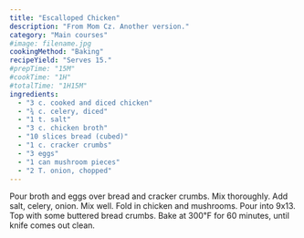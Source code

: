 ```yaml
---
title: "Escalloped Chicken"
description: "From Mom Cz. Another version."
category: "Main courses"
#image: filename.jpg
cookingMethod: "Baking"
recipeYield: "Serves 15."
#prepTime: "15M"
#cookTime: "1H"
#totalTime: "1H15M"
ingredients:
  - "3 c. cooked and diced chicken"
  - "¾ c. celery, diced"
  - "1 t. salt"
  - "3 c. chicken broth"
  - "10 slices bread (cubed)"
  - "1 c. cracker crumbs"
  - "3 eggs"
  - "1 can mushroom pieces"
  - "2 T. onion, chopped"
---
```


Pour broth and eggs over bread and cracker crumbs. Mix thoroughly.
Add salt, celery, onion. Mix well.
Fold in chicken and mushrooms.
Pour into 9x13. Top with some buttered bread crumbs.
Bake at 300℉ for 60 minutes, until knife comes out clean.
